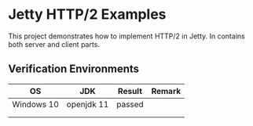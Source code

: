 # Jetty HTTP/2 Examples

This project demonstrates how to implement HTTP/2 in Jetty.
In contains both server and client parts.

## Verification Environments

| OS         | JDK        | Result | Remark |
|------------|------------|--------|--------|
| Windows 10 | openjdk 11 | passed |        |
|            |            |        |        |
|            |            |        |        |
